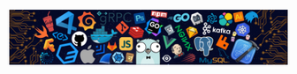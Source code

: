 <p align="center"><img src="https://raw.githubusercontent.com/KevinPatel04/KevinPatel04/master/header.png"></p>
